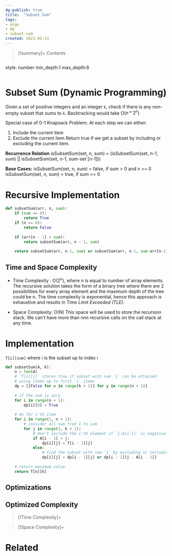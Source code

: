 ```yaml
---
dg-publish: true
title:  "Subset Sum"
tags:
- algo
- dp
- subset-sum
created: 2023-01-13
---
```


>[!summary]+ Contents
>```toc
style: number
min_depth:1
max_depth:6 
>```


# Subset Sum (Dynamic Programming)
Given a set of positive integers and an integer `k`, check if there is any non-empty subset that sums to `k`.
Backtracking would take O($n * 2^n$)

Special case of 0-1 Knapsack Problem. 
At each step we can either:
1. Include the current item
2. Exclude the current item
Return true if we get a subset by including or excluding the current item.

**Recurrence Relation**
isSubsetSum(set, n, sum) = (isSubsetSum(set, n-1, sum) || isSubsetSum(set, n-1, sum-set`[n-1]))

**Base Cases:**
isSubsetSum(set, n, sum) = false, if sum > 0 and n == 0
isSubsetSum(set, n, sum) = true, if sum == 0

# Recursive Implementation
```python
def subsetSum(arr, n, sum):
    if (sum == 0):
        return True
    if (n == 0):
        return False
 
    if (arr[n - 1] > sum):
        return subsetSum(arr, n - 1, sum)
 
    return subsetSum(arr, n-1, sum) or subsetSum(arr, n-1, sum-arr[n-1])
```

## Time and Space Complexity
- Time Complexity : O($2^n$), where n is equal to number of array elements. The recursive solution takes the form of a binary tree where there are 2 possibilities for every array element and the maximum depth of the tree could be n. The time complexity is exponential, hence this approach is exhaustive and results in _Time Limit Exceeded (TLE)_.
    
- Space Complexity: O(N) This space will be used to store the recursion stack. We can’t have more than nnn recursive calls on the call stack at any time.

# Implementation
`T[i][sum]` where i is the subset up to index i
```python
def subsetSum(A, k):
    n = len(A)
    # `T[i][j]` stores true if subset with sum `j` can be attained
    # using items up to first `i` items
    dp = [[False for x in range(k + 1)] for y in range(n + 1)]
 
    # if the sum is zero
    for i in range(n + 1):
        dp[i][0] = True
 
    # do for i'th item
    for i in range(1, n + 1):
        # consider all sum from 1 to sum
        for j in range(1, k + 1):
            # don't include the i'th element if `j-A[i-1]` is negative
            if A[i - 1] > j:
                dp[i][j] = T[i - 1][j]
            else:
                # find the subset with sum `j` by excluding or including the i'th item
                dp[i][j] = dp[i - 1][j] or dp[i - 1][j - A[i - 1]]
 
    # return maximum value
    return T[n][k]
```

## Optimizations

## Optimized Complexity

>[!Time Complexity]+

>[!Space Complexity]+



# Related
